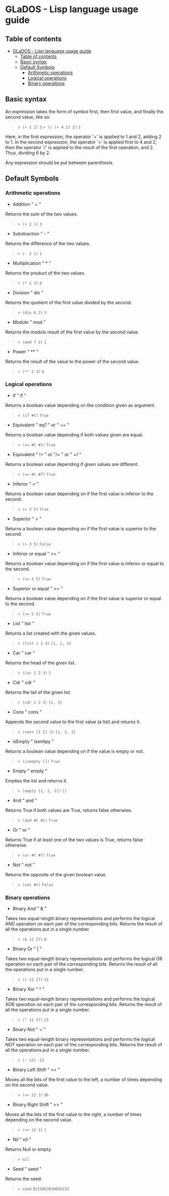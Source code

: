 # GLaDOS - Lisp language usage guide
## Table of contents
- [GLaDOS - Lisp language usage guide](#glados---lisp-language-usage-guide)
  - [Table of contents](#table-of-contents)
  - [Basic syntax](#basic-syntax)
  - [Default Symbols](#default-symbols)
    - [Arithmetic operations](#arithmetic-operations)
    - [Logical operations](#logical-operations)
    - [Binary operations](#binary-operations)

## Basic syntax

An expression takes the form of symbol first, then first value, and finally the second value, like so:

>`> (+ 1 2)`
`3`
`> (/ (+ 4 2) 2)`
`3`

Here, in the first expression, the operator '+' is applied to 1 and 2, adding 2 to 1.
In the second expression, the operator '+' is applied first to 4 and 2, then the operator '/' is applied to the result of the first operation, and 2.
Thus, dividing 6 by 2.

Any expression should be put between parenthesis.

## Default Symbols
### Arithmetic operations

- Addition " + "

Returns the sum of the two values.
> `> (+ 2 1)`
`3`

- Substraction " - "

Returns the difference of the two values.
> `> (- 2 1)`
`1`

- Multiplication " * "

Returns the product of the two values.

> `> (* 2 3)`
`6`

- Division " div "

Returns the quotient of the first value divided by the second.

> `> (div 6 2)`
`3`

- Modulo " mod "

Returns the modulo result of the first value by the second value.

> `> (mod 7 2)`
`1`

- Power " ** "

Returns the result of the value to the power of the second value.

> `> (** 2 3)`
`8`

### Logical operations

- if " if "

Returns a boolean value depending on the condition given as argument.

> `> (if #t)`
`True`

- Equivalent " eq? " or " == "

Returns a boolean value depending if both values given are equal.

> `> (== #t #t)`
`True`

- Equivalent " != " or "/= " or " =/ "

Returns a boolean value depending if given values are different.

> `> (== #t #f)`
`True`

- Inferior " < "

Returns a boolean value depending on if the first value is inferior to the second.

> `> (< 3 5)`
`True`

- Superior " > "

Returns a boolean value depending on if the first value is superior to the second.

> `> (> 3 5)`
`False`

- Inferior or equal " <= "

Returns a boolean value depending on if the first value is inferior or equal to the second.

> `> (<= 5 5)`
`True`

- Superior or equal " >= "

Returns a boolean value depending on if the first value is superior or equal to the second.

> `> (>= 5 5)`
`True`

- List " list "

Returns a list created with the given values.

> `> (list 1 2 3)`
`[1, 2, 3]`

- Car " car "

Returns the head of the given list.

> `> (car 1 2 3)`
`1`

- Cdr " cdr "

Returns the tail of the given list.

> `> (cdr 1 2 3)`
`[2, 3]`

- Cons " cons "

Appends the second value to the first value (a list) and returns it.

> `> (cons [1 2] 3)`
`[1, 2, 3]`

- isEmpty " isemtpy "

Returns a boolean value depending on if the value is empty or not.

> `> (isempty [])`
`True`

- Empty " empty "

Empties the list and returns it.

> `> (empty [1, 2, 3])`
`[]`

- And " and "

Returns True if both values are True, returns false otherwise.

> `> (and #t #t)`
`True`

- Or " or "

Returns True if at least one of the two values is True, returns false otherwise.

> `> (or #t #f)`
`True`

- Not " not "

Returns the opposite of the given boolean value.

> `> (not #t)`
`False`

### Binary operations

- Binary And " & "

Takes two equal-length binary representations and performs the logical AND operation on each pair of the corresponding bits.
Returns the result of all the operations put in a single number.

> `> (& 12 27)`
`8`

- Binary Or " | "

Takes two equal-length binary representations and performs the logical OR operation on each pair of the corresponding bits.
Returns the result of all the operations put in a single number.

> `> (| 12 27)`
`31`

- Binary Xor " ^ "

Takes two equal-length binary representations and performs the logical XOR operation on each pair of the corresponding bits.
Returns the result of all the operations put in a single number.

> `> (^ 12 27)`
`23`

- Binary Not " ~ "

Takes two equal-length binary representations and performs the logical NOT operation on each pair of the corresponding bits.
Returns the result of all the operations put in a single number.

> `> (~ 12)`
`-13`

- Binary Left Shift " << "

Moves all the bits of the first value to the left, a number of times depending on the second value.

> `> (<< 12 3)`
`96`

- Binary Right Shift " >> "

Moves all the bits of the first value to the right, a number of times depending on the second value.

> `> (<< 12 3)`
`1`

- Nil " nil "

Returns Null or empty.

> `> nil`
` `

- Seed " seed "

Returns the seed.

> `> seed`
`8115863839095233`
